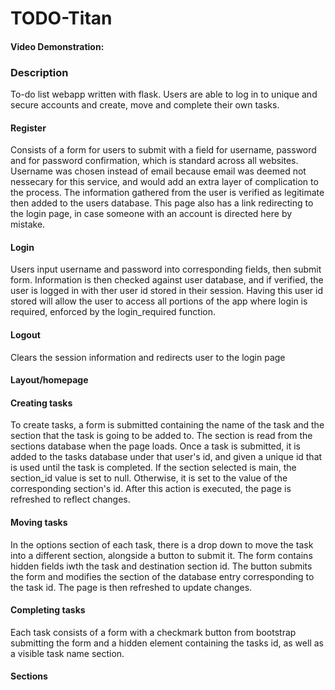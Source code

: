 # TODO-Titan

#### Video Demonstration: <insert url>

### Description

To-do list webapp written with flask. Users are able to log in to unique and secure accounts and create, move and complete their own tasks.

#### Register
Consists of a form for users to submit with a field for username, password and for password confirmation, which is standard across all websites. Username was chosen instead of email because email was deemed not nessecary for this service, and would add an extra layer of complication to the process. The information gathered from the user is verified as legitimate then added to the users database. This page also has a link redirecting to the login page, in case someone with an account is directed here by mistake. 

#### Login
Users input username and password into corresponding fields, then submit form. Information is then checked against user database, and if verified, the user is logged in with ther user id stored in their session. Having this user id stored will allow the user to access all portions of the app where login is required, enforced by the login_required function.

#### Logout
Clears the session information and redirects user to the login page

#### Layout/homepage

#### Creating tasks
To create tasks, a form is submitted containing the name of the task and the section that the task is going to be added to. The section is read from the sections database when the page loads. Once a task is submitted, it is added to the tasks database under that user's id, and given a unique id that is used until the task is completed. If the section selected is main, the section_id value is set to null. Otherwise, it is set to the value of the corresponding section's id. After this action is executed, the page is refreshed to reflect changes.

#### Moving tasks
In the options section of each task, there is a drop down to move the task into a different section, alongside a button to submit it. The form contains hidden fields iwth the task and destination section id. The button submits the form and modifies the section of the database entry corresponding to the task id. The page is then refreshed to update changes.

#### Completing tasks
Each task consists of a form with a checkmark button from bootstrap submitting the form and a hidden element containing the tasks id, as well as a visible task name section.

#### Sections
